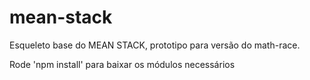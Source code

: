 mean-stack
==========

Esqueleto base do MEAN STACK, prototipo para versão do math-race.

Rode 'npm install' para baixar os módulos necessários
